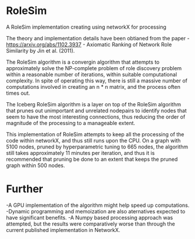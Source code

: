 # RoleSim
A RoleSim implementation creating using networkX for processing

The theory and implementation details have been obtianed from the paper - https://arxiv.org/abs/1102.3937 - Axiomatic Ranking of Network Role Similarity by Jin et al. (2011).

The RoleSim algorithm is a convergin algorithm that attempts to approximately solve the NP-complete problem of role discovery problem within a reasonable number of iterations, within suitable computational complexity. In spite of operating this way, there is still a massive number of computations involved in creating an n * n matrix, and the process often times out.

The Iceberg RoleSim algorithm is a layer on top of the RoleSim algorithm that prunes out unimportant and unrelated nodepairs to identify nodes that seem to have the most interesting connections, thus reducing the order of magnitude of the processing to a manageable extent.

This implementation of RoleSim attempts to keep all the processing of the code within networkX, and thus still runs upon the CPU. On a graph with 5100 nodes, pruned by hyperparametric tuning to 665 nodes, the algorithm still takes approximately 11 minutes per iteration, and thus it is recommended that pruning be done to an extent that keeps the pruned graph within 500 nodes.

# Further

-A GPU implementation of the algorithm might help speed up computations.
-Dynamic programming and memoization are also aternatives expected to have significant benefits.
-A Numpy based processing approach was attempted, but the results were comparatively worse than through the current published implementation in NetworkX.
